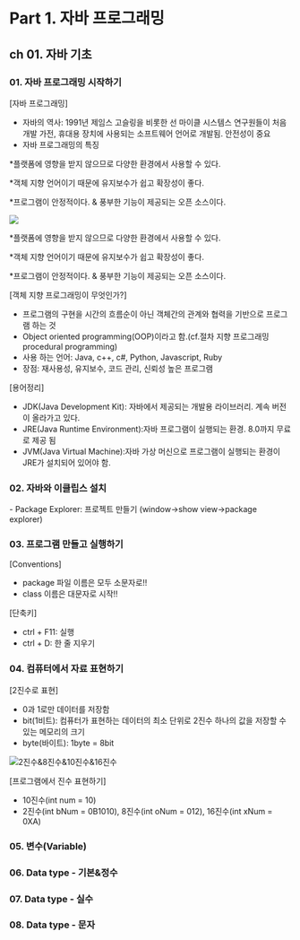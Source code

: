 # Part 1. 자바 프로그래밍

## ch 01. 자바 기초

### 01. 자바 프로그래밍 시작하기

\[자바 프로그래밍]

* 자바의 역사: 1991년 제임스 고슬링을 비롯한 선 마이클 시스템스 연구원들이 처음 개발 가전, 휴대용 장치에 사용되는 소프트웨어 언어로 개발됨. 안전성이 중요
* 자바 프로그래밍의 특징&#x20;

\*플랫폼에 영향을 받지 않으므로 다양한 환경에서 사용할 수 있다.

\*객체 지향 언어이기 때문에 유지보수가 쉽고 확장성이 좋다.&#x20;

\*프로그램이 안정적이다. & 풍부한 기능이 제공되는 오픈 소스이다.

![](https://lh5.googleusercontent.com/Qd8FdjcZOZg88eHk9XkMMG4Brh8gAwnuEaPQ1baTRYOicArqptGKme9DSUzJNX3rE4gpSFFGiNl997YJcWK1LQ9k5Tr1W9WA4LadkuUUG0VMIUCZpNffn\_5Lq7zBzxgRb7Anf30q0Z-XuuEgjw)

\*플랫폼에 영향을 받지 않으므로 다양한 환경에서 사용할 수 있다.

\*객체 지향 언어이기 때문에 유지보수가 쉽고 확장성이 좋다.&#x20;

\*프로그램이 안정적이다. & 풍부한 기능이 제공되는 오픈 소스이다.

\[객체 지향 프로그래밍이 무엇인가?]

* 프로그램의 구현을 시간의 흐름순이 아닌 객체간의 관계와 협력을 기반으로 프로그램 하는 것
* Object oriented programming(OOP)이라고 함.(cf.절차 지향 프로그래밍 procedural programming)
* 사용 하는 언어: Java, c++, c#, Python, Javascript, Ruby
* 장점: 재사용성, 유지보수, 코드 관리, 신뢰성 높은 프로그램

\[용어정리]

* JDK(Java Development Kit): 자바에서 제공되는 개발용 라이브러리. 계속 버전이 올라가고 있다.
* JRE(Java Runtime Environment):자바 프로그램이 실행되는 환경. 8.0까지 무료로 제공 됨
* JVM(Java Virtual Machine):자바 가상 머신으로 프로그램이 실행되는 환경이 JRE가 설치되어 있어야 함.

### 02. 자바와 이클립스 설치

\- Package Explorer: 프로젝트 만들기 (window→show view→package explorer)

### 03.  프로그램 만들고 실행하기&#x20;

\[Conventions]

* package 파일 이름은 모두 소문자로!!
* class 이름은 대문자로 시작!!

\[단축키]

* ctrl + F11: 실행
* ctrl + D: 한 줄 지우기

### 04. 컴퓨터에서 자료 표현하기

\[2진수로 표현]

* 0과 1로만 데이터를 저장함
* bit(1비트): 컴퓨터가 표현하는 데이터의 최소 단위로 2진수 하나의 값을 저장할 수 있는 메모리의 크기&#x20;
* byte(바이트): 1byte = 8bit

![2진수&8진수&10진수&16진수](https://lh6.googleusercontent.com/-ueckSu9PWCpysxaJ6KsgjsypptJz7QGpjbFcdPhLMwQV1g3XfkbeEcIqS5FPdfy6CjMmp53W3I-48788WT9dXhCUpGRn8RTqvnz5GO-LNeIXeN-mlLdfJq8S-cUeV2XnMfWj5p3TVTh86cncA)

\[프로그램에서 진수 표현하기]

* 10진수(int num = 10)
* 2진수(int bNum = 0B1010), 8진수(int oNum = 012), 16진수(int xNum = 0XA)

### 05. 변수(Variable)

### 06. Data type - 기본&정수&#x20;

### 07. Data type - 실수&#x20;

### 08. Data type - 문자&#x20;
